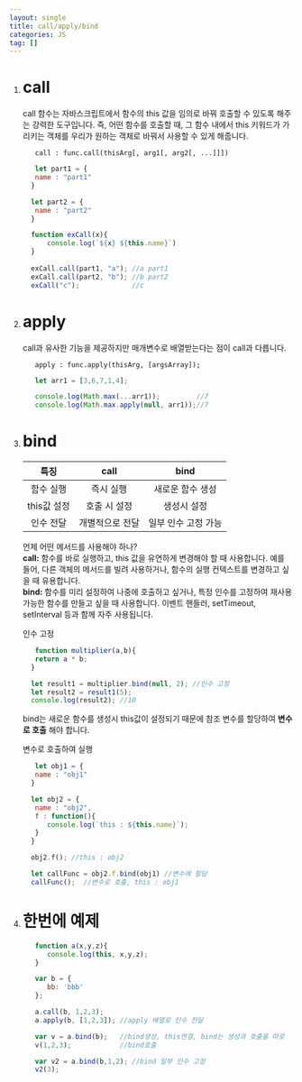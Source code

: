 ```yaml
---
layout: single
title: call/apply/bind
categories: JS
tag: []
---
```

 
1. # call
   call 함수는 자바스크립트에서 함수의 this 값을 임의로 바꿔 호출할 수 있도록 해주는 강력한 도구입니다. 즉, 어떤 함수를 호출할 때, 그 함수 내에서 this 키워드가 가리키는 객체를 우리가 원하는 객체로 바꿔서 사용할 수 있게 해줍니다.   

   ```
      call : func.call(thisArg[, arg1[, arg2[, ...]]])   
   ```   
   
   ```js
      let part1 = {
      name : "part1"
     }

     let part2 = {
      name : "part2"
     }

     function exCall(x){
         console.log(`${x} ${this.name}`)
     }
      
     exCall.call(part1, "a"); //a part1
     exCall.call(part2, "b"); //b part2
     exCall("c");             //c
   ```   

1. # apply
   call과 유사한 기능을 제공하지만 매개변수로 배열받는다는 점이 call과 다릅니다.   
   
   ```
      apply : func.apply(thisArg, [argsArray]);
   ```   

   ```js
      let arr1 = [3,6,7,1,4];

      console.log(Math.max(...arr1));         //7
      console.log(Math.max.apply(null, arr1));//7
   ```   

1. # bind

   |     특징    |      call     |        bind       |
   |:-----------:|:--------------:|:----------------:|
   |  함수 실행  |     즉시 실행   |  새로운 함수 생성  |
   | this값 설정 |   호출 시 설정  |  생성시 설정      |
   | 인수 전달   | 개별적으로 전달 | 일부 인수 고정 가능 |

   언제 어떤 메서드를 사용해야 하나?   
   __call:__ 함수를 바로 실행하고, this 값을 유연하게 변경해야 할 때 사용합니다. 예를 들어, 다른 객체의 메서드를 빌려 사용하거나, 함수의 실행 컨텍스트를 변경하고 싶을 때 유용합니다.   
   __bind:__ 함수를 미리 설정하여 나중에 호출하고 싶거나, 특정 인수를 고정하여 재사용 가능한 함수를 만들고 싶을 때 사용합니다. 이벤트 핸들러, setTimeout, setInterval 등과 함께 자주 사용됩니다.    

   인수 고정
   ```js
      function multiplier(a,b){
      return a * b;
     }

     let result1 = multiplier.bind(null, 2); //인수 고정
     let result2 = result1(5);
     console.log(result2); //10
   ```   
   
   bind는 새로운 함수를 생성시 this값이 설정되기 때문에 참조 변수를 할당하여 __변수로 호출__ 해야 합니다.  

   변수로 호출하여 실행
   ```js
      let obj1 = {
      name : "obj1"
     }

     let obj2 = {
      name : "obj2",
      f : function(){
         console.log(`this : ${this.name}`);
      }
     }

     obj2.f(); //this : obj2

     let callFunc = obj2.f.bind(obj1) //변수에 할당
     callFunc();  //변수로 호출, this : obj1
   ```

1. # 한번에 예제
   ```js
      function a(x,y,z){
         console.log(this, x,y,z);
      }

      var b = {
         bb: 'bbb'
      };

      a.call(b, 1,2,3);
      a.apply(b, [1,2,3]); //apply 배열로 인수 전달

      var v = a.bind(b);   //bind생성, this연결, bind는 생성과 호출을 따로
      v(1,2,3);            //bind호출

      var v2 = a.bind(b,1,2); //bind 일부 인수 고정
      v2(3);
   ```   



